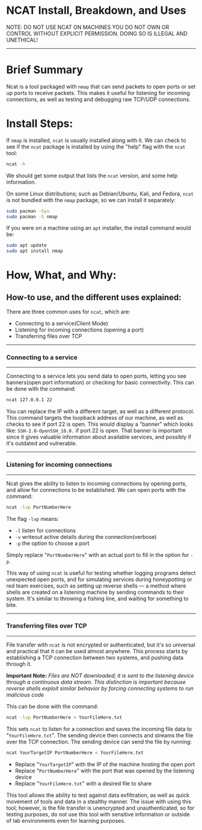 # NCAT Install, Breakdown, and Uses

NOTE: DO NOT USE NCAT ON MACHINES YOU DO NOT OWN OR CONTROL WITHOUT EXPLICIT PERMISSION. DOING SO IS ILLEGAL AND UNETHICAL!

---

# Brief Summary

Ncat is a tool packaged with `nmap` that can send packets to open ports or set up ports to receive packets. This makes it useful for listening for incoming connections, as well as testing and debugging raw TCP/UDP connections.

# Install Steps:

If `nmap` is installed, `ncat` is usually installed along with it. We can check to see if the `ncat` package is installed by using the "help" flag with the `ncat` tool:
```bash
ncat -h
```

We should get some output that lists the `ncat` version, and some help information.

On some Linux distributions; such as Debian/Ubuntu, Kali, and Fedora, `ncat` is not bundled with the `nmap` package, so we can install it separately:
```bash
sudo pacman -Syu
sudo pacman -S nmap
```

If you were on a machine using an `apt` installer, the install command would be:
```bash
sudo apt update
sudo apt install nmap
```

# How, What, and Why:

## How-to use, and the different uses explained:

There are three common uses for `ncat`, which are:
- Connecting to a service(Client Mode)
- Listening for incoming connections (opening a port)
- Transferring files over TCP

---
### Connecting to a service
---

Connecting to a service lets you send data to open ports, letting you see banners(open port information) or checking for basic connectivity. This can be done with the command:
```bash
ncat 127.0.0.1 22
```
You can replace the IP with a different target, as well as a different protocol. This command targets the loopback address of our machine, as well as checks to see if port 22 is open. This would display a "banner" which looks like: `SSH-2.0-OpenSSH_10.0.` if port 22 is open. That banner is important since it gives valuable information about available services, and possibly if it's outdated and vulnerable. 

---
### Listening for incoming connections
---

Ncat gives the ability to listen to incoming connections by opening ports, and allow for connections to be established. We can open ports with the command:
```bash
ncat -lvp PortNumberHere
```
The flag `-lvp` means:
- `-l` listen for connections
- `-v` writeout active details during the connection(verbose)
- `-p` the option to choose a port

Simply replace "`PortNumberHere`" with an actual port to fill in the option for `-p`.

This way of using `ncat` is useful for testing whether logging programs detect unexpected open ports, and for simulating services during honeypotting or red team exercises, such as setting up reverse shells — a method where shells are created on a listening machine by sending commands to their system. It's similar to throwing a fishing line, and waiting for something to bite.

---
### Transferring files over TCP
---

File transfer with `ncat` is not encrypted or authenticated, but it's so universal and practical that it can be used almost anywhere. This process starts by establishing a TCP connection between two systems, and pushing data through it. 

**Important Note:** *Files are NOT downloaded; it is sent to the listening device through a continuous data stream. This distinction is important because reverse shells exploit similar behavior by forcing connecting systems to run malicious code*

This can be done with the command:
```bash
ncat -lvp PortNumberHere > YourFileHere.txt
```

This sets `ncat` to listen for a connection and saves the incoming file data to "`YourFileHere.txt`". The sending device then connects and streams the file over the TCP connection.  The sending device can send the file by running:
```bash
ncat YourTargetIP PortNumberHere < YourFileHere.txt
```

- Replace "`YourTargetIP`" with the IP of the machine hosting the open port
- Replace "`PortNumberHere`" with the port that was opened by the listening device
- Replace "`YourFileHere.txt`" with a desired file to share

This tool allows the ability to test against data exfiltration, as well as quick movement of tools and data in a stealthy manner. The issue with using this tool; however, is the file transfer is unencrypted and unauthenticated, so for testing purposes, do not use this tool with sensitive information or outside of lab environments even for learning purposes.
